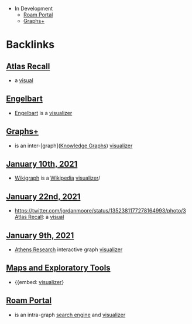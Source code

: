 - In Development
    - [Roam Portal](<Roam Portal.md>) 
    - [Graphs+](<Graphs+.md>) 

# Backlinks
## [Atlas Recall](<Atlas Recall.md>)
- a [visual]([visualizer](<visualizer.md>))

## [Engelbart](<Engelbart.md>)
- [Engelbart](<Engelbart.md>) is a [visualizer](<visualizer.md>)

## [Graphs+](<Graphs+.md>)
- is an inter-[graph]([Knowledge Graphs](<Knowledge Graphs.md>)) [visualizer](<visualizer.md>)

## [January 10th, 2021](<January 10th, 2021.md>)
- [Wikigraph](<Wikigraph.md>) is a [Wikipedia](<Wikipedia.md>) [visualizer](<visualizer.md>)/

## [January 22nd, 2021](<January 22nd, 2021.md>)
- https://twitter.com/jordanmoore/status/1352381177278164993/photo/3 [Atlas Recall](<Atlas Recall.md>): a [visual]([visualizer](<visualizer.md>))

## [January 9th, 2021](<January 9th, 2021.md>)
- [Athens Research](<Athens Research.md>) interactive graph [visualizer](<visualizer.md>)

## [Maps and Exploratory Tools](<Maps and Exploratory Tools.md>)
- {{embed: [visualizer](<visualizer.md>)}

## [Roam Portal](<Roam Portal.md>)
- is an intra-graph [search engine](<search engine.md>) and [visualizer](<visualizer.md>)

